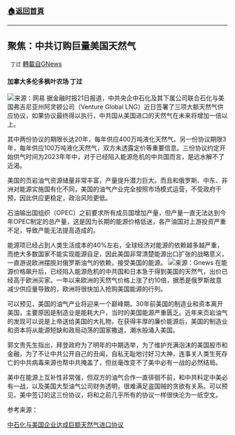 ###  [:house:返回首頁](https://github.com/ourhimalayas/txt)
---


## 聚焦：中共订购巨量美国天然气
` 丁过` [轉載自GNews](https://gnews.org/zh-hans/1609532/)

#### 加拿大多伦多枫叶农场 丁过
![](https://assets.gnews.org/wp-content/uploads/2021/10/IMG_0241-1.jpeg)来源：网易
据金融时报21日报道，中共央企中石化及其下属公司联合石化与美国弗吉尼亚州阿灵顿公司（Venture Global LNG）近日签署了三项大额天然气供应协议，如果协议最终得以执行，中共国从美国进口的天然气在未来将增加一倍以上。

其中两份协议的期限长达20年，每年供应400万吨液化天然气。另一份协议期限3年，每年供应100万吨液化天然气，双方未透露定价等重要信息。三份协议约定开始供气时间为2023年年中，对于已经陷入能源危机的中共国而言，是远水解不了近渴。

美国的页岩油气资源储量非常丰富，产量提升潜力巨大。而且和俄罗斯、中东、非洲对能源实施国有化不同，美国的油气产业完全按照市场模式运营，不受政府干预，因此供应更稳定，政治风险更低。

石油输出国组织（OPEC）之前要求所有成员国增加产量，但产量一直无法达到今年OPEC制定的总产量，这是因为长期的能源价格低迷，各产油国对上游投资严重不足，导致产能无法提高造成的。

能源项已经占到人类生活成本的40%左右，全球经济对能源的依赖越多越严重，而绝大多数国家不能实现能源自足，因此美国非常清楚能源出口扩张的战略意义，一直游说欧洲摆脱对俄罗斯油气的依赖，接受美国的能源。
![](https://assets.gnews.org/wp-content/uploads/2021/10/image-408.png)来源：Gnews
在能源价格飙升后，已经陷入能源危机的中共国和日本急于得到美国的天然气，出价已经高于欧洲买家。一年以来欧洲的天然气价格上涨了约10倍，据悉是俄罗斯故意减少供应量导致的，欧洲将很快加入抢购美国能源的行列。

可以预见，美国的油气产业将迎来一个巅峰期。30年前美国的制造业和资本离开美国，主要原因是制造业是能耗大户，当时的美国能源严重匮乏。近年来页岩油气的发现可以说是上帝送给美国的大礼物，在获得丰厚的廉价能源后，美国的制造业和资本将从能源短缺和政局动荡的国家撒退，潮水般涌入美国。

郭文贵先生指出，拜登政府为了明年的中期选举，为了维护充满泡沫的美国股市和金融，为了不让中共公开自己的丑闻，自私无耻地讨好习大神，连事关人类生死存亡的中共病毒来源也帮中共掩盖了，但丝毫改变不了美中必有一战的必然结局。

美中在能源上互补性非常强，但双方的油气合作一直徘徊不前，和中共料定中美必有一战，以及美国大型油气公司财务透明，很难满足盗国贼的贪欲有关系。可以预见，美中签订的这三份协议，将和之前几乎所有的协议一样很快沦为一纸空文。

参考来源：

[中石化与美国企业达成巨额天然气进口协议](http://www.ftchinese.com/story/001094298?full=y)

